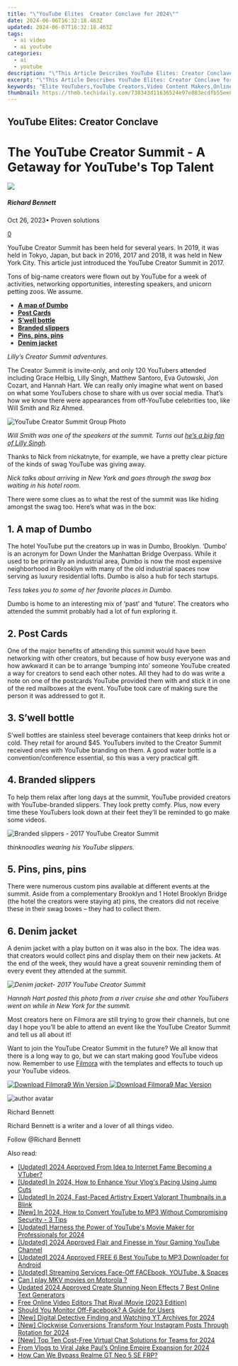 ```yaml
---
title: "\"YouTube Elites  Creator Conclave for 2024\""
date: 2024-06-06T16:32:18.463Z
updated: 2024-06-07T16:32:18.463Z
tags:
  - ai video
  - ai youtube
categories:
  - ai
  - youtube
description: "\"This Article Describes YouTube Elites: Creator Conclave for 2024\""
excerpt: "\"This Article Describes YouTube Elites: Creator Conclave for 2024\""
keywords: "Elite YouTubers,YouTube Creators,Video Content Makers,Online Media Masters,Digital Streaming Experts,Video Production Pros,Internet Visionaries"
thumbnail: https://thmb.techidaily.com/738343d11636524e97e883ecdfb55ee8c179338e8409002b7334f65b8debc634.jpg
---
```


## YouTube Elites: Creator Conclave

# The YouTube Creator Summit - A Getaway for YouTube's Top Talent

![](https://images.wondershare.com/filmora/article-images/richard-bennett.jpg)

##### Richard Bennett

 Oct 26, 2023• Proven solutions

[0](#commentsBoxSeoTemplate)

YouTube Creator Summit has been held for several years. In 2019, it was held in Tokyo, Japan, but back in 2016, 2017 and 2018, it was held in New York City. This article just introduced the YouTube Creator Summit in 2017.

Tons of big-name creators were flown out by YouTube for a week of activities, networking opportunities, interesting speakers, and unicorn petting zoos. We assume.

* [**A map of Dumbo**](#dumbo)
* [**Post Cards**](#postcards)
* [**S’well bottle**](#bottle)
* [**Branded slippers**](#slippers)
* [**Pins, pins, pins**](#pins)
* [**Denim jacket**](#jacket)

_Lilly’s Creator Summit adventures._

The Creator Summit is invite-only, and only 120 YouTubers attended including Grace Helbig, Lilly Singh, Matthew Santoro, Eva Gutowski, Jon Cozart, and Hannah Hart. We can really only imagine what went on based on what some YouTubers chose to share with us over social media. That’s how we know there were appearances from off-YouTube celebrities too, like Will Smith and Riz Ahmed.

![YouTube Creator Summit Group Photo](https://images.wondershare.com/filmora/article-images/youtube-creator-summit-2017.jpg)

_Will Smith was one of the speakers at the summit. Turns out_ [_he’s a big fan of Lilly Singh_](https://www.youtube.com/watch?v=AGlcsogbAQY)_._

Thanks to Nick from nickatnyte, for example, we have a pretty clear picture of the kinds of swag YouTube was giving away.

_Nick talks about arriving in New York and goes through the swag box waiting in his hotel room._

There were some clues as to what the rest of the summit was like hiding amongst the swag too. Here’s what was in the box:

## 1\. A map of Dumbo

The hotel YouTube put the creators up in was in Dumbo, Brooklyn. ‘Dumbo’ is an acronym for Down Under the Manhattan Bridge Overpass. While it used to be primarily an industrial area, Dumbo is now the most expensive neighborhood in Brooklyn with many of the old industrial spaces now serving as luxury residential lofts. Dumbo is also a hub for tech startups.

_Tess takes you to some of her favorite places in Dumbo._

Dumbo is home to an interesting mix of ‘past’ and ‘future’. The creators who attended the summit probably had a lot of fun exploring it.

## 2\. Post Cards

One of the major benefits of attending this summit would have been networking with other creators, but because of how busy everyone was and how awkward it can be to arrange ‘bumping into’ someone YouTube created a way for creators to send each other notes. All they had to do was write a note on one of the postcards YouTube provided them with and stick it in one of the red mailboxes at the event. YouTube took care of making sure the person it was addressed to got it.

## 3\. S’well bottle

S’well bottles are stainless steel beverage containers that keep drinks hot or cold. They retail for around $45\. YouTubers invited to the Creator Summit received ones with YouTube branding on them. A good water bottle is a convention/conference essential, so this was a very practical gift.

## 4\. Branded slippers

To help them relax after long days at the summit, YouTube provided creators with YouTube-branded slippers. They look pretty comfy. Plus, now every time these YouTubers look down at their feet they’ll be reminded to go make some videos.

![Branded slippers - 2017 YouTube Creator Summit](https://images.wondershare.com/filmora/article-images/youtube-creator-summit-branded-slippers.jpg)

_thinknoodles wearing his YouTube slippers._

## 5\. Pins, pins, pins

There were numerous custom pins available at different events at the summit. Aside from a complementary Brooklyn and 1 Hotel Brooklyn Bridge (the hotel the creators were staying at) pins, the creators did not receive these in their swag boxes – they had to collect them.

## 6\. Denim jacket

A denim jacket with a play button on it was also in the box. The idea was that creators would collect pins and display them on their new jackets. At the end of the week, they would have a great souvenir reminding them of every event they attended at the summit.

_![Denim jacket- 2017 YouTube Creator Summit](https://images.wondershare.com/filmora/article-images/youtube-creator-summit-denim-jacket.jpg)_

_Hannah Hart posted this photo from a river cruise she and other YouTubers went on while in New York for the summit._

Most creators here on Filmora are still trying to grow their channels, but one day I hope you’ll be able to attend an event like the YouTube Creator Summit and tell us all about it!

Want to join the YouTube Creator Summit in the future? We all know that there is a long way to go, but we can start making good YouTube videos now. Remember to use [Filmora](https://tools.techidaily.com/wondershare/filmora/download/) with the templates and effects to touch up your YouTube videos.

[![Download Filmora9 Win Version](https://images.wondershare.com/filmora/guide/download-btn-win.jpg) ](https://tools.techidaily.com/wondershare/filmora/download/) [![Download Filmora9 Mac Version](https://images.wondershare.com/filmora/guide/download-btn-mac.jpg) ](https://tools.techidaily.com/wondershare/filmora/download/)

![author avatar](https://images.wondershare.com/filmora/article-images/richard-bennett.jpg)

Richard Bennett

Richard Bennett is a writer and a lover of all things video.

Follow @Richard Bennett

<span class="atpl-alsoreadstyle">Also read:</span>
<div><ul>
<li><a href="https://eaxpv-info.techidaily.com/updated-2024-approved-from-idea-to-internet-fame-becoming-a-vtuber/"><u>[Updated] 2024 Approved  From Idea to Internet Fame  Becoming a VTuber?</u></a></li>
<li><a href="https://eaxpv-info.techidaily.com/updated-in-2024-how-to-enhance-your-vlogs-pacing-using-jump-cuts/"><u>[Updated] In 2024, How to Enhance Your Vlog's Pacing Using Jump Cuts</u></a></li>
<li><a href="https://eaxpv-info.techidaily.com/updated-in-2024-fast-paced-artistry-expert-valorant-thumbnails-in-a-blink/"><u>[Updated] In 2024, Fast-Paced Artistry  Expert Valorant Thumbnails in a Blink</u></a></li>
<li><a href="https://eaxpv-info.techidaily.com/new-in-2024-how-to-convert-youtube-to-mp3-without-compromising-security-3-tips/"><u>[New] In 2024, How to Convert YouTube to MP3 Without Compromising Security - 3 Tips</u></a></li>
<li><a href="https://eaxpv-info.techidaily.com/updated-harness-the-power-of-youtubes-movie-maker-for-professionals-for-2024/"><u>[Updated] Harness the Power of YouTube's Movie Maker for Professionals for 2024</u></a></li>
<li><a href="https://eaxpv-info.techidaily.com/updated-2024-approved-flair-and-finesse-in-your-gaming-youtube-channel/"><u>[Updated] 2024 Approved  Flair and Finesse in Your Gaming YouTube Channel</u></a></li>
<li><a href="https://eaxpv-info.techidaily.com/updated-2024-approved-free-6-best-youtube-to-mp3-downloader-for-android/"><u>[Updated] 2024 Approved  FREE 6 Best YouTube to MP3 Downloader for Android</u></a></li>
<li><a href="https://eaxpv-info.techidaily.com/updated-streaming-services-face-off-facebook-youtube-and-spaces/"><u>[Updated] Streaming Services Face-Off  FACEbook, YOUTube, & Spaces</u></a></li>
<li><a href="https://phone-solutions.techidaily.com/can-i-play-mkv-movies-on-motorola-by-aiseesoft-video-converter-play-mkv-on-android/"><u>Can I play MKV movies on Motorola ?</u></a></li>
<li><a href="https://smart-video-editing.techidaily.com/updated-2024-approved-create-stunning-neon-effects-7-best-online-text-generators/"><u>Updated 2024 Approved Create Stunning Neon Effects 7 Best Online Text Generators</u></a></li>
<li><a href="https://ai-vdieo-software.techidaily.com/free-online-video-editors-that-rival-imovie-2023-edition/"><u>Free Online Video Editors That Rival iMovie (2023 Edition)</u></a></li>
<li><a href="https://extra-hints.techidaily.com/should-you-monitor-off-facebook-a-guide-for-users/"><u>Should You Monitor Off-Facebook? A Guide for Users</u></a></li>
<li><a href="https://facebook-video-footage.techidaily.com/new-digital-detective-finding-and-watching-yt-archives-for-2024/"><u>[New] Digital Detective  Finding and Watching YT Archives for 2024</u></a></li>
<li><a href="https://instagram-videos.techidaily.com/new-clockwise-conversions-transform-your-instagram-posts-through-rotation-for-2024/"><u>[New] Clockwise Conversions  Transform Your Instagram Posts Through Rotation for 2024</u></a></li>
<li><a href="https://visual-screen-recording.techidaily.com/new-top-ten-cost-free-virtual-chat-solutions-for-teams-for-2024/"><u>[New] Top Ten Cost-Free Virtual Chat Solutions for Teams for 2024</u></a></li>
<li><a href="https://youtube-help.techidaily.com/from-vlogs-to-viral-jake-pauls-online-empire-expansion-for-2024/"><u>From Vlogs to Viral  Jake Paul’s Online Empire Expansion for 2024</u></a></li>
<li><a href="https://android-frp.techidaily.com/how-can-we-bypass-realme-gt-neo-5-se-frp-by-drfone-android/"><u>How Can We Bypass Realme GT Neo 5 SE FRP?</u></a></li>
</ul></div>

<ins class="adsbygoogle"
      style="display:block"
      data-ad-client="ca-pub-7571918770474297"
      data-ad-slot="8358498916"
      data-ad-format="auto"
      data-full-width-responsive="true"></ins>